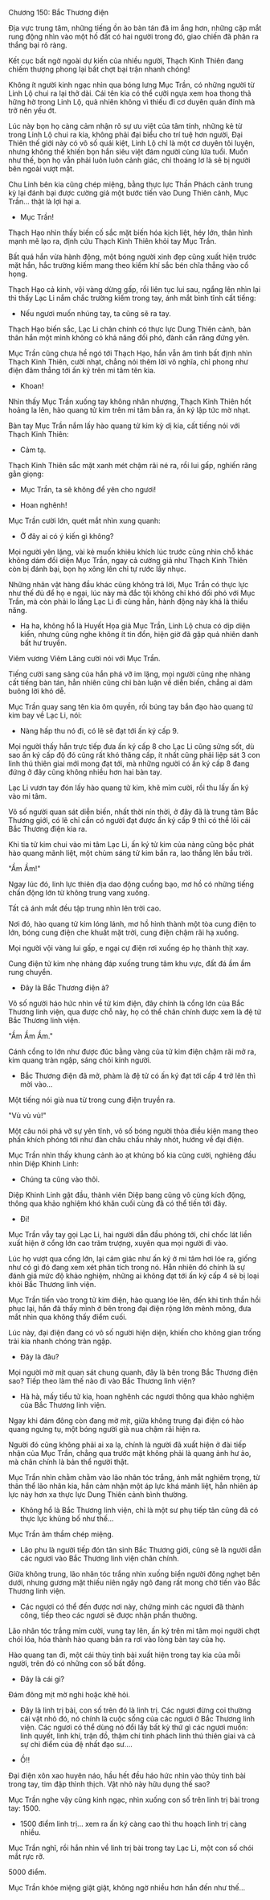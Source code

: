 




Chương 150: Bắc Thương điện


Địa vực trung tâm, những tiếng ồn ào bàn tán đã im ắng hơn, những cặp mắt rung động nhìn vào một hố đất có hai người trong đó, giao chiến đã phân ra thắng bại rõ ràng.

Kết cục bất ngờ ngoài dự kiến của nhiều người, Thạch Kinh Thiên đang chiếm thượng phong lại bất chợt bại trận nhanh chóng!

Không ít người kinh ngạc nhìn qua bóng lưng Mục Trần, có những người từ Linh Lộ chui ra lại thở dài. Cái tên kia có thể cưỡi ngựa xem hoa thong thả hững hờ trong Linh Lộ, quả nhiên không vì thiếu đi cơ duyên quán đính mà trở nên yếu ớt.

Lúc này bọn họ càng cảm nhận rõ sự ưu việt của tâm tính, những kẻ từ trong Linh Lộ chui ra kia, không phải đại biểu cho trí tuệ hơn người, Đại Thiên thế giới này có vô số quái kiệt, Linh Lộ chỉ là một cơ duyên tôi luyện, nhưng không thể khiến bọn hắn siêu việt đám người cùng lứa tuổi. Muốn như thế, bọn họ vẫn phải luôn luôn cảnh giác, chỉ thoáng lơ là sẽ bị người bên ngoài vượt mặt.

Chu Linh bên kia cũng chép miệng, bằng thực lực Thần Phách cảnh trung kỳ lại đánh bại được cường giả một bước tiến vào Dung Thiên cảnh, Mục Trần... thật là lợi hại a.

- Mục Trần!

Thạch Hạo nhìn thấy biến cố sắc mặt biến hóa kịch liệt, héy lớn, thân hình mạnh mẽ lạo ra, định cứu Thạch Kinh Thiên khỏi tay Mục Trần.

Bất quá hắn vừa hành động, một bóng người xinh đẹp cũng xuất hiện trước mặt hắn, hắc trường kiếm mang theo kiếm khí sắc bén chĩa thẳng vào cổ họng.

Thạch Hạo cả kinh, vội vàng dừng gấp, rồi liên tục lui sau, ngẩng lên nhìn lại thì thấy Lạc Li nắm chắc trường kiếm trong tay, ánh mắt bình tĩnh cất tiếng:

- Nếu ngươi muốn nhúng tay, ta cũng sẽ ra tay.

Thạch Hạo biến sắc, Lạc Li chân chính có thực lực Dung Thiên cảnh, bản thân hắn một mình không có khả năng đối phó, đành cắn răng đứng yên.

Mục Trần cũng chưa hề ngó tới Thạch Hạo, hắn vẫn âm tình bất định nhìn Thạch Kinh Thiên, cười nhạt, chẳng nói thêm lời vô nghĩa, chỉ phong như điện đâm thẳng tới ấn ký trên mi tâm tên kia.

- Khoan!

Nhìn thấy Mục Trần xuống tay không nhân nhượng, Thạch Kinh Thiên hốt hoảng la lên, hào quang tử kim trên mi tâm bắn ra, ấn ký lập tức mờ nhạt.

Bàn tay Mục Trần nắm lấy hào quang tử kim kỳ dị kia, cất tiếng nói với Thạch Kinh Thiên:

- Cảm tạ.

Thạch Kinh Thiên sắc mặt xanh mét chậm rãi né ra, rồi lui gấp, nghiến răng gằn giọng:

- Mục Trần, ta sẽ không để yên cho ngươi!

- Hoan nghênh!

Mục Trần cười lớn, quét mắt nhìn xung quanh:

- Ở đây ai có ý kiến gì không?

Mọi người yên lặng, vài kẻ muốn khiêu khích lúc trước cũng nhìn chỗ khác không dám đối diện Mục Trần, ngay cả cường giả như Thạch Kinh Thiên còn bị đánh bại, bọn họ xông lên chỉ tự rước lấy nhục.

Những nhân vật hàng đầu khác cũng không trả lời, Mục Trần có thực lực như thế đủ để họ e ngại, lúc này mà đắc tội không chỉ khó đối phó với Mục Trần, mà còn phải lo lắng Lạc Li đi cùng hắn, hành động này khá là thiểu năng.

- Ha ha, không hổ là Huyết Họa giả Mục Trần, Linh Lộ chưa có dịp diện kiến, nhưng cũng nghe không ít tin đồn, hiện giờ đã gặp quả nhiên danh bất hư truyền.

Viêm vương Viêm Lăng cười nói với Mục Trần.

Tiếng cười sang sảng của hắn phá vỡ im lặng, mọi người cũng nhẹ nhàng cất tiếng bàn tán, hẳn nhiên cũng chỉ bàn luận về diễn biến, chẳng ai dám buông lời khó dễ.

Mục Trần quay sang tên kia ôm quyền, rồi búng tay bắn đạo hào quang tử kim bay về Lạc Li, nói:

- Nàng hấp thu nó đi, có lẽ sẽ đạt tới ấn ký cấp 9.

Mọi người thấy hắn trực tiếp đưa ấn ký cấp 8 cho Lạc Li cũng sửng sốt, dù sao ấn ký cấp độ đó cũng rất khó thăng cấp, ít nhất cũng phải liệp sát 3 con linh thú thiên giai mới mong đạt tới, mà những người có ấn ký cấp 8 đang đứng ở đây cũng không nhiều hơn hai bàn tay.

Lạc Li vươn tay đón lấy hào quang tử kim, khẽ mỉm cười, rồi thu lấy ấn ký vào mi tâm.

Vô số người quan sát diễn biến, nhất thời nín thời, ở đây đã là trung tâm Bắc Thương giới, có lẽ chỉ cần có người đạt được ấn ký cấp 9 thì có thể lôi cái Bắc Thương điện kia ra.

Khi tia tử kim chui vào mi tâm Lạc Li, ấn ký tử kim của nàng cũng bộc phát hào quang mãnh liệt, một chùm sáng tử kim bắn ra, lao thẳng lên bầu trời.

"Ầm Ầm!"

Ngay lúc đó, linh lực thiên địa dao động cuồng bạo, mơ hồ có những tiếng chấn động lớn từ không trung vang xuống.

Tất cả ánh mắt đều tập trung nhìn lên trời cao.

Nơi đó, hào quang tử kim lóng lánh, mơ hồ hình thành một tòa cung điện to lớn, bóng cung điện che khuất mặt trời, cung điện chậm rãi hạ xuống.

Mọi người vội vàng lui gấp, e ngại cự điện rơi xuống ép họ thành thịt xay.

Cung điện tử kim nhẹ nhàng đáp xuống trung tâm khu vực, đất đá ầm ầm rung chuyển.

- Đây là Bắc Thương điện à?

Vô số người háo hức nhìn về tử kim điện, đây chính là cổng lớn của Bắc Thương linh viện, qua được chỗ này, họ có thể chân chính được xem là đệ tử Bắc Thương linh viện.

"Ầm Ầm Ầm."

Cánh cổng to lớn như được đúc bằng vàng của tử kim điện chậm rãi mở ra, kim quang tràn ngập, sáng chói kinh người.

- Bắc Thương điện đã mở, phàm là đệ tử có ấn ký đạt tới cấp 4 trở lên thì mời vào...

Một tiếng nói già nua từ trong cung điện truyền ra.

"Vù vù vù!"

Một câu nói phá vỡ sự yên tĩnh, vô số bóng người thỏa điều kiện mang theo phấn khích phóng tới như đàn châu chấu nhảy nhót, hướng về đại điện.

Mục Trần nhìn thấy khung cảnh ào ạt khủng bố kia cũng cười, nghiêng đầu nhìn Diệp Khinh Linh:

- Chúng ta cũng vào thôi.

Diệp Khinh Linh gật đầu, thành viên Diệp bang cũng vô cùng kích động, thông qua khảo nghiệm khó khăn cuối cùng đã có thể tiến tới đây.

- Đi!

Mục Trần vẫy tay gọi Lạc Li, hai người dẫn đầu phóng tới, chỉ chốc lát liền xuất hiện ở cổng lớn cao trăm trượng, xuyên qua mọi người đi vào.

Lúc họ vượt qua cổng lớn, lại cảm giác như ấn ký ở mi tâm hơi lóe ra, giống như có gì đó đang xem xét phân tích trong nó. Hẳn nhiên đó chính là sự đánh giá mức độ khảo nghiệm, những ai không đạt tới ấn ký cấp 4 sẽ bị loại khỏi Bắc Thương linh viện.

Mục Trần tiến vào trong tử kim điện, hào quang lóe lên, đến khi tinh thần hồi phục lại, hắn đã thấy mình ở bên trong đại điện rộng lớn mênh mông, đưa mắt nhìn qua không thấy điểm cuối.

Lúc này, đại điện đang có vô số người hiện diện, khiến cho không gian trống trải kia nhanh chóng tràn ngập.

- Đây là đâu?

Mọi người mờ mịt quan sát chung quanh, đây là bên trong Bắc Thương điện sao? Tiếp theo làm thế nào đi vào Bắc Thương linh viện?

- Hà hà, mấy tiểu tử kia, hoan nghênh các ngươi thông qua khảo nghiệm của Bắc Thương linh viện.

Ngay khi đám đông còn đang mờ mịt, giữa không trung đại điện có hào quang ngưng tụ, một bóng người già nua chậm rãi hiện ra.

Người đó cũng không phải ai xa lạ, chính là người đã xuất hiện ở đài tiếp nhận của Mục Trần, chẳng qua trước mặt không phải là quang ảnh hư ảo, mà chân chính là bản thể người thật.

Mục Trần nhìn chằm chằm vào lão nhân tóc trắng, ánh mắt nghiêm trọng, từ thân thể lão nhân kia, hắn cảm nhận một áp lực khá mãnh liệt, hẳn nhiên áp lực này hơn xa thực lực Dung Thiên cảnh bình thường.

- Không hổ là Bắc Thương linh viện, chỉ là một sư phụ tiếp tân cũng đã có thực lực khủng bố như thế...

Mục Trần âm thầm chép miệng.

- Lão phu là người tiếp đón tân sinh Bắc Thương giới, cũng sẽ là người dẫn các ngươi vào Bắc Thương linh viện chân chính.

Giữa không trung, lão nhân tóc trắng nhìn xuống biển người đông nghẹt bên dưới, nhưng gương mặt thiếu niên ngây ngô đang rất mong chờ tiến vào Bắc Thương linh viện.

- Các ngươi có thể đến được nơi này, chứng minh các ngươi đã thành công, tiếp theo các ngươi sẽ được nhận phần thưởng.

Lão nhân tóc trắng mỉm cười, vung tay lên, ấn ký trên mi tâm mọi người chợt chói lóa, hóa thành hào quang bắn ra rơi vào lòng bàn tay của họ.

Hào quang tan đi, một cái thủy tinh bài xuất hiện trong tay kia của mỗi người, trên đó có những con số bất đồng.

- Đây là cái gì?

Đám đông mịt mờ nghi hoặc khẽ hỏi.

- Đây là linh trị bài, con số trên đó là linh trị. Các ngươi đừng coi thường cái vật nhỏ đó, nó chính là cuộc sống của các ngươi ở Bắc Thương linh viện. Các ngươi có thể dùng nó đổi lấy bất kỳ thứ gì các ngươi muốn: linh quyết, linh khí, trận đồ, thậm chí tinh phách linh thú thiên giai và cả sự chỉ điểm của đệ nhất đạo sư....

- Ồ!!

Đại điện xôn xao huyên náo, hầu hết đều háo hức nhìn vào thủy tinh bài trong tay, tim đập thình thịch. Vật nhỏ này hữu dụng thế sao?

Mục Trần nghe vậy cũng kinh ngạc, nhìn xuống con số trên linh trị bài trong tay: 1500.

- 1500 điểm linh trị... xem ra ấn ký càng cao thì thu hoạch linh trị càng nhiều.

Mục Trần nghĩ, rồi hắn nhìn về linh trị bài trong tay Lạc Li, một con số chói mắt rực rỡ.

5000 điểm.

Mục Trần khóe miệng giật giật, không ngờ nhiều hơn hắn đến như thế...





